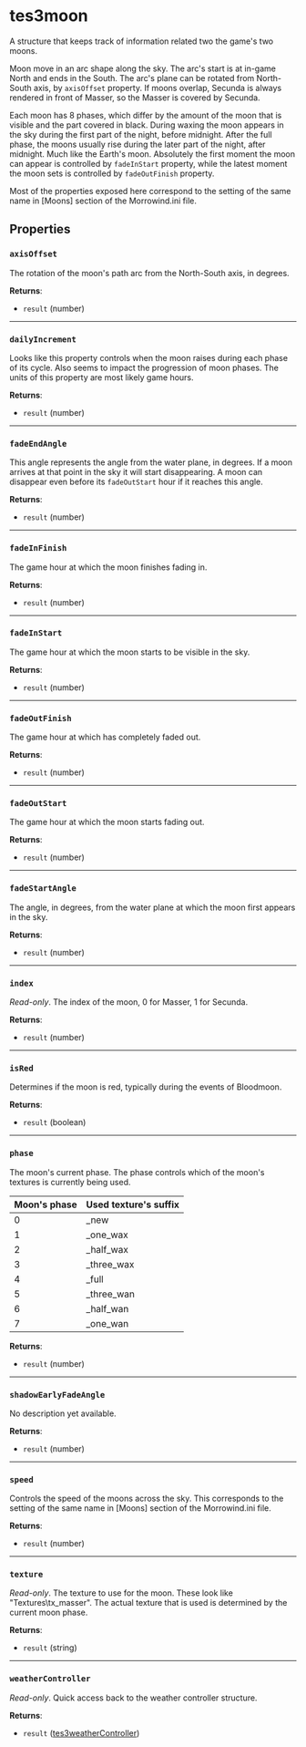 # tes3moon
<div class="search_terms" style="display: none">tes3moon, moon</div>

<!---
	This file is autogenerated. Do not edit this file manually. Your changes will be ignored.
	More information: https://github.com/MWSE/MWSE/tree/master/docs
-->

A structure that keeps track of information related two the game's two moons.

Moon move in an arc shape along the sky. The arc's start is at in-game North and ends in the South. The arc's plane can be rotated from North-South axis, by `axisOffset` property. If moons overlap, Secunda is always rendered in front of Masser, so the Masser is covered by Secunda.

Each moon has 8 phases, which differ by the amount of the moon that is visible and the part covered in black. During waxing the moon appears in the sky during the first part of the night, before midnight. After the full phase, the moons usually rise during the later part of the night, after midnight. Much like the Earth's moon. Absolutely the first moment the moon can appear is controlled by `fadeInStart` property, while the latest moment the moon sets is controlled by `fadeOutFinish` property.

Most of the properties exposed here correspond to the setting of the same name in [Moons] section of the Morrowind.ini file.

## Properties

### `axisOffset`
<div class="search_terms" style="display: none">axisoffset</div>

The rotation of the moon's path arc from the North-South axis, in degrees.

**Returns**:

* `result` (number)

***

### `dailyIncrement`
<div class="search_terms" style="display: none">dailyincrement</div>

Looks like this property controls when the moon raises during each phase of its cycle. Also seems to impact the progression of moon phases. The units of this property are most likely game hours.

**Returns**:

* `result` (number)

***

### `fadeEndAngle`
<div class="search_terms" style="display: none">fadeendangle</div>

This angle represents the angle from the water plane, in degrees. If a moon arrives at that point in the sky it will start disappearing. A moon can disappear even before its `fadeOutStart` hour if it reaches this angle.

**Returns**:

* `result` (number)

***

### `fadeInFinish`
<div class="search_terms" style="display: none">fadeinfinish</div>

The game hour at which the moon finishes fading in.

**Returns**:

* `result` (number)

***

### `fadeInStart`
<div class="search_terms" style="display: none">fadeinstart</div>

The game hour at which the moon starts to be visible in the sky.

**Returns**:

* `result` (number)

***

### `fadeOutFinish`
<div class="search_terms" style="display: none">fadeoutfinish</div>

The game hour at which has completely faded out.

**Returns**:

* `result` (number)

***

### `fadeOutStart`
<div class="search_terms" style="display: none">fadeoutstart</div>

The game hour at which the moon starts fading out.

**Returns**:

* `result` (number)

***

### `fadeStartAngle`
<div class="search_terms" style="display: none">fadestartangle</div>

The angle, in degrees, from the water plane at which the moon first appears in the sky.

**Returns**:

* `result` (number)

***

### `index`
<div class="search_terms" style="display: none">index</div>

*Read-only*. The index of the moon, 0 for Masser, 1 for Secunda.

**Returns**:

* `result` (number)

***

### `isRed`
<div class="search_terms" style="display: none">isred, red</div>

Determines if the moon is red, typically during the events of Bloodmoon.

**Returns**:

* `result` (boolean)

***

### `phase`
<div class="search_terms" style="display: none">phase</div>

The moon's current phase. The phase controls which of the moon's textures is currently being used.

Moon's phase | Used texture's suffix
------------ | ---------------------
0            | _new
1            | _one_wax
2            | _half_wax
3            | _three_wax
4            | _full
5            | _three_wan
6            | _half_wan
7            | _one_wan


	

**Returns**:

* `result` (number)

***

### `shadowEarlyFadeAngle`
<div class="search_terms" style="display: none">shadowearlyfadeangle</div>

No description yet available.

**Returns**:

* `result` (number)

***

### `speed`
<div class="search_terms" style="display: none">speed</div>

Controls the speed of the moons across the sky. This corresponds to the setting of the same name in [Moons] section of the Morrowind.ini file.

**Returns**:

* `result` (number)

***

### `texture`
<div class="search_terms" style="display: none">texture</div>

*Read-only*. The texture to use for the moon. These look like "Textures\tx_masser". The actual texture that is used is determined by the current moon phase.

**Returns**:

* `result` (string)

***

### `weatherController`
<div class="search_terms" style="display: none">weathercontroller</div>

*Read-only*. Quick access back to the weather controller structure.

**Returns**:

* `result` ([tes3weatherController](../types/tes3weatherController.md))

